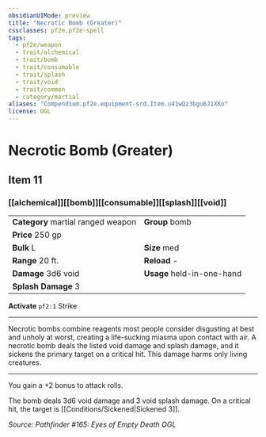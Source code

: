 ```yaml
---
obsidianUIMode: preview
title: "Necrotic Bomb (Greater)"
cssclasses: pf2e,pf2e-spell
tags:
  - pf2e/weapon
  - trait/alchemical
  - trait/bomb
  - trait/consumable
  - trait/splash
  - trait/void
  - trait/common
  - category/martial
aliases: "Compendium.pf2e.equipment-srd.Item.u41wQz3bgu6J1XKo"
license: OGL
---
```

# Necrotic Bomb (Greater)
## Item 11
### [[alchemical]][[bomb]][[consumable]][[splash]][[void]]

|  |  |
| -- | -- |
| **Category** martial ranged weapon | **Group** bomb |
| **Price** 250 gp |  |
| **Bulk** L | **Size** med |
|**Range** 20 ft.| **Reload** -|
| **Damage** 3d6 void  | **Usage** held-in-one-hand |
| **Splash Damage** 3 | |


**Activate** `pf2:1` Strike

* * *

Necrotic bombs combine reagents most people consider disgusting at best and unholy at worst, creating a life-sucking miasma upon contact with air. A necrotic bomb deals the listed void damage and splash damage, and it sickens the primary target on a critical hit. This damage harms only living creatures.

* * *

You gain a +2 bonus to attack rolls.

The bomb deals 3d6 void damage and 3 void splash damage. On a critical hit, the target is [[Conditions/Sickened|Sickened 3]].

*Source: Pathfinder #165: Eyes of Empty Death*
*OGL*